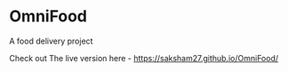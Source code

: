 # OmniFood
A food delivery project

Check out The live version here -
https://saksham27.github.io/OmniFood/
